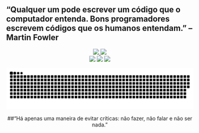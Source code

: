 ## “Qualquer um pode escrever um código que o computador entenda. Bons programadores escrevem códigos que os humanos entendam.” – Martin Fowler
<div align="center">
  <a href="https://github.com/ValberRodrigues">
  <img height="180em" src="https://github-readme-stats.vercel.app/api?username=ValberRodrigues&show_icons=true&theme=dark&include_all_commits=true&count_private=true"/>
  <img height="190em" src="https://github-readme-stats.vercel.app/api/top-langs/?username=ValberRodrigues&layout=compact&langs_count=7&theme=dark&count_private=true"/>

 
 
<div> 
  <a href="https://instagram.com/valber.rodr" target="_blank"><img src="https://img.shields.io/badge/-Instagram-%23E4405F?style=for-the-badge&logo=instagram&logoColor=white" target="_blank"></a>
  <a href = "mailto:contato.valberrodrigues@gmail.com"><img src="https://img.shields.io/badge/-Gmail-%23333?style=for-the-badge&logo=gmail&logoColor=white" target="_blank"></a>
  <a href="https://www.linkedin.com/in/valber-j-rodrigues-328010152" target="_blank"><img src="https://img.shields.io/badge/-LinkedIn-%230077B5?style=for-the-badge&logo=linkedin&logoColor=white" target="_blank"></a> 
 
  ![Snake animation](https://github.com/ValberRodrigues/ValberRodrigues/blob/output/github-contribution-grid-snake.svg)
</div>

##“Há apenas uma maneira de evitar críticas: não fazer, não falar e não ser nada.”
